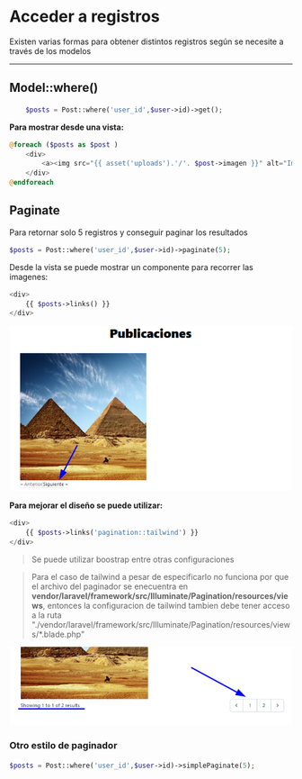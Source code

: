 # Acceder a registros

Existen varias formas para obtener distintos registros según se necesite a través de los modelos

---

## Model::where()

```php
    $posts = Post::where('user_id',$user->id)->get();
```

**Para mostrar desde una vista:**

```php
@foreach ($posts as $post )
    <div>
        <a><img src="{{ asset('uploads').'/'. $post->imagen }}" alt="Imagen Post {{ $post->titulo }}"></a>
    </div>
@endforeach
```

## Paginate

Para retornar solo 5 registros y conseguir paginar los resultados

```php
$posts = Post::where('user_id',$user->id)->paginate(5);
```

Desde la vista se puede mostrar un componente para recorrer las imagenes:

```php
<div>
    {{ $posts->links() }}
</div>
```
![](../img/8.1.png)

**Para mejorar el diseño se puede utilizar:**

```php
<div>
    {{ $posts->links('pagination::tailwind') }}
</div>
```
> Se puede utilizar boostrap entre otras configuraciones

> Para el caso de tailwind a pesar de especificarlo no funciona por que el archivo del paginador se enecuentra en **vendor/laravel/framework/src/Illuminate/Pagination/resources/views**, entonces la configuracion de tailwind tambien debe tener acceso a la ruta "./vendor/laravel/framework/src/Illuminate/Pagination/resources/views/*.blade.php"

![](../img/8.2.png)

### **Otro estilo de paginador**

```php
$posts = Post::where('user_id',$user->id)->simplePaginate(5);
```